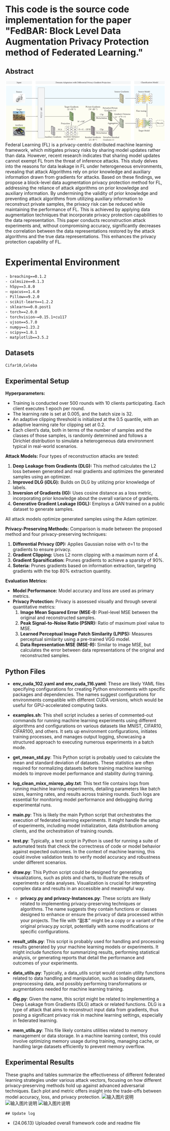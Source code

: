 ﻿# This code is the source code implementation for the paper "FedBAR: Block Level Data Augmentation Privacy Protection method of Federated Learning."



## Abstract
![DP-CUDA框架图](https://github.com/csmaxuebin/-DP-CUDA/blob/main/pic/pic/1.png)
Federal Learning (FL) is a privacy-centric distributed machine learning framework, which mitigates privacy risks by sharing model updates rather than data. However, recent research indicates that sharing model updates cannot exempt FL from the threat of inference attacks. This study delves into the reasons for data leakage in FL under heterogeneous environments, revealing that attack Algorithms rely on prior knowledge and auxiliary information drawn from gradients for attacks. Based on these findings, we propose a block-level data augmentation privacy protection method for FL, addressing the reliance of attack algorithms on prior knowledge and auxiliary information. By undermining the validity of prior knowledge and preventing attack algorithms from utilizing auxiliary information to reconstruct private samples, the privacy risk can be reduced while maintaining the performance of FL. This is achieved by applying data augmentation techniques that incorporate privacy protection capabilities to the data representation. This paper conducts reconstruction attack experiments and, without compromising accuracy, significantly decreases the correlation between the data representations restored by the attack algorithms and the true data representations. This enhances the privacy protection capability of FL.


# Experimental Environment

```
- breaching==0.1.2
- calmsize==0.1.3
- h5py==3.8.0
— opacus==1.4.0
- Pillow==9.2.0
- scikit-learn==1.2.2
- sklearn==0.0.post1
- torch==2.0.0
- torchvision~=0.15.1+cu117
- ujson==5.7.0
- numpy==1.23.2
- scipy==1.8.1
- matplotlib==3.5.2
```

## Datasets

`Cifar10,Celeba`


## Experimental Setup


**Hyperparameters:**

-   Training is conducted over 500 rounds with 10 clients participating. Each client executes 1 epoch per round.
-   The learning rate is set at 0.005, and the batch size is 32.
-   An adaptive clipping threshold is initialized at the 0.5 quantile, with an adaptive learning rate for clipping set at 0.2.
-   Each client’s data, both in terms of the number of samples and the classes of those samples, is randomly determined and follows a Dirichlet distribution to simulate a heterogeneous data environment typical in real-world scenarios.

**Attack Models:** Four types of reconstruction attacks are tested:

1.  **Deep Leakage from Gradients (DLG):** This method calculates the L2 loss between generated and real gradients and optimizes the generated samples using an optimizer.
2.  **Improved DLG (iDLG):** Builds on DLG by utilizing prior knowledge of labels.
3.  **Inversion of Gradients (IG):** Uses cosine distance as a loss metric, incorporating prior knowledge about the overall variance of gradients.
4.  **Generative Gradient Leakage (GGL):** Employs a GAN trained on a public dataset to generate samples.

All attack models optimize generated samples using the Adam optimizer.

**Privacy-Preserving Methods:** Comparison is made between the proposed method and four privacy-preserving techniques:

1.  **Differential Privacy (DP):** Applies Gaussian noise with σ=1 to the gradients to ensure privacy.
2.  **Gradient Clipping:** Uses L2 norm clipping with a maximum norm of 4.
3.  **Gradient Sparsification:** Prunes gradients to achieve a sparsity of 90%.
4.  **Soteria:** Prunes gradients based on information extraction, targeting gradients with the top 80% extraction quantity.

**Evaluation Metrics:**

-   **Model Performance:** Model accuracy and loss are used as primary metrics.
-   **Privacy Protection:** Privacy is assessed visually and through several quantitative metrics:
    1.  **Image Mean Squared Error (MSE-I):** Pixel-level MSE between the original and reconstructed samples.
    2.  **Peak Signal-to-Noise Ratio (PSNR):** Ratio of maximum pixel value to MSE.
    3.  **Learned Perceptual Image Patch Similarity (LPIPS):** Measures perceptual similarity using a pre-trained VGG model.
    4.  **Data Representation MSE (MSE-R):** Similar to image MSE, but calculates the error between data representations of the original and reconstructed samples.
## Python Files
-   **env_cuda_102.yaml and env_cuda_116.yaml**: These are likely YAML files specifying configurations for creating Python environments with specific packages and dependencies. The names suggest configurations for environments compatible with different CUDA versions, which would be useful for GPU-accelerated computing tasks.
    
-   **examples.sh**: This shell script includes a series of commented-out commands for running machine learning experiments using different algorithms and configurations on various datasets like MNIST, CIFAR10, CIFAR100, and others. It sets up environment configurations, initiates training processes, and manages output logging, showcasing a structured approach to executing numerous experiments in a batch mode.
    
-   **get_mean_std.py**: This Python script is probably used to calculate the mean and standard deviation of datasets. These statistics are often required for normalizing datasets before training machine learning models to improve model performance and stability during training.
    
-   **log_clean_mixx_mixrep_aby.txt**: This text file contains logs from running machine learning experiments, detailing parameters like batch sizes, learning rates, and results across training rounds. Such logs are essential for monitoring model performance and debugging during experimental runs.
    
-   **main.py**: This is likely the main Python script that orchestrates the execution of federated learning experiments. It might handle the setup of experiments, including model initialization, data distribution among clients, and the orchestration of training rounds.
    
-   **test.py**: Typically, a test script in Python is used for running a suite of automated tests that check the correctness of code or model behavior against expected outcomes. In the context of machine learning, this could involve validation tests to verify model accuracy and robustness under different scenarios.
    
-   **draw.py**: This Python script could be designed for generating visualizations, such as plots and charts, to illustrate the results of experiments or data analyses. Visualization is crucial for interpreting complex data and results in an accessible and meaningful way.
- -   **privacy.py and privacy-Instances.py**: These scripts are likely related to implementing privacy-preserving techniques or algorithms. The name suggests they contain functions or classes designed to enhance or ensure the privacy of data processed within your projects. The file with “副本” might be a copy or a variant of the original privacy.py script, potentially with some modifications or specific configurations.
    
-   **result_utils.py**: This script is probably used for handling and processing results generated by your machine learning models or experiments. It might include functions for summarizing results, performing statistical analysis, or generating reports that detail the performance and outcomes of your experiments.
    
-   **data_utils.py**: Typically, a data_utils script would contain utility functions related to data handling and manipulation, such as loading datasets, preprocessing data, and possibly performing transformations or augmentations needed for machine learning training.
    
-   **dlg.py**: Given the name, this script might be related to implementing a Deep Leakage from Gradients (DLG) attack or related functions. DLG is a type of attack that aims to reconstruct input data from gradients, thus posing a significant privacy risk in machine learning settings, especially in federated learning.
    
-   **mem_utils.py**: This file likely contains utilities related to memory management or data storage. In a machine learning context, this could involve optimizing memory usage during training, managing cache, or handling large datasets efficiently to prevent memory overflow.


##  Experimental Results
These graphs and tables summarize the effectiveness of different federated learning strategies under various attack vectors, focusing on how different privacy-preserving methods hold up against advanced adversarial techniques. Each plot and metric offers insight into the trade-offs between model accuracy, loss, and privacy protection.
![输入图片说明](/imgs/2024-06-16/ptRhoSn9YP22ESx2.png)
![输入图片说明](/imgs/2024-06-16/rYawiKXlj95mJril.png)
![输入图片说明](/imgs/2024-06-16/dRd4qx2JMUNTKYC3.png)



```
## Update log

```
- {24.06.13} Uploaded overall framework code and readme file
```

